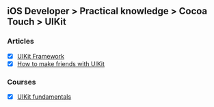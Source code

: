 ## iOS Developer > Practical knowledge > Cocoa Touch > UIKit

### Articles
- [X] [UIKit Framework](https://developer.apple.com/documentation/uikit)
- [X] [How to make friends with UIKit](https://badootech.badoo.com/how-to-make-friends-with-uikit-934ea431ffef)

### Courses
- [X] [UIKit fundamentals](https://eg.udacity.com/course/uikit-fundamentals--ud788)


